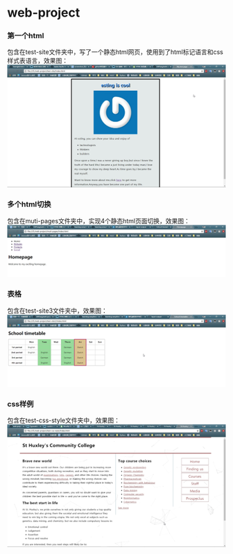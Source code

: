 # web-project

### 第一个html
包含在test-site文件夹中，写了一个静态html网页，使用到了html标记语言和css样式表语言，效果图：
![](https://github.com/LWTang/web-project/raw/master/screenshots/first-html.jpg)

### 多个html切换
包含在muti-pages文件夹中，实现4个静态html页面切换，效果图：
![](https://github.com/LWTang/web-project/raw/master/screenshots/muti-pages.jpg)

### 表格
包含在test-site3文件夹中，效果图：
![](https://github.com/LWTang/web-project/raw/master/screenshots/table.jpg)

### css样例
包含在test-css-style文件夹中，效果图：
![](https://github.com/LWTang/web-project/raw/master/screenshots/test-css.jpg)